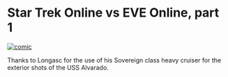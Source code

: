 # Star Trek Online vs EVE Online, part 1

[![](http://westkarana.com/wp-content/uploads/2010/02/comic.jpg "comic")](http://westkarana.com/wp-content/uploads/2010/02/comic.jpg)

Thanks to Longasc for the use of his Sovereign class heavy cruiser for the exterior shots of the USS Alvarado.

